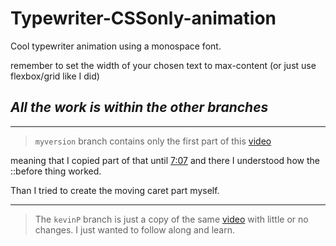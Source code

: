 # Typewriter-CSSonly-animation

Cool typewriter animation using a monospace font.

remember to set the width of your chosen text to max-content (or just use flexbox/grid like I did)

## _All the work is within the other branches_

---

> `myversion` branch contains only the first part of this [video]

meaning that I copied part of that until [7:07] and there I understood how the ::before thing worked.

Than I tried to create the moving caret part myself.

---

> The `kevinP` branch is just a copy of the same [video] with little or no changes. I just wanted to follow along and learn.

[video]: (https://youtu.be/w1nhwUGsG6M)
[7:07]: (https://youtu.be/w1nhwUGsG6M?t=427)
